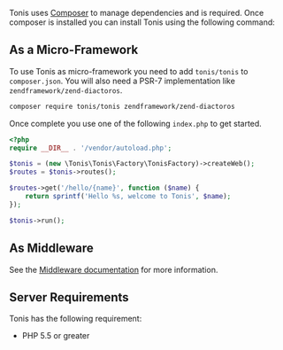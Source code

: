 Tonis uses [Composer](https://getcomposer.org/download/) to manage dependencies and is required. Once composer is 
installed you can install Tonis using the following command:

As a Micro-Framework
--------------------

To use Tonis as micro-framework you need to add `tonis/tonis` to `composer.json`. You will also need a PSR-7
implementation like `zendframework/zend-diactoros`.

```sh
composer require tonis/tonis zendframework/zend-diactoros
```

Once complete you use one of the following `index.php` to get started.

```php
<?php
require __DIR__ . '/vendor/autoload.php';

$tonis = (new \Tonis\Tonis\Factory\TonisFactory)->createWeb();
$routes = $tonis->routes();

$routes->get('/hello/{name}', function ($name) {
    return sprintf('Hello %s, welcome to Tonis', $name);
});

$tonis->run();
```

As Middleware
-------------

See the [Middleware documentation](/advanced/middleware) for more information.

Server Requirements
-------------------

Tonis has the following requirement:

  * PHP 5.5 or greater
